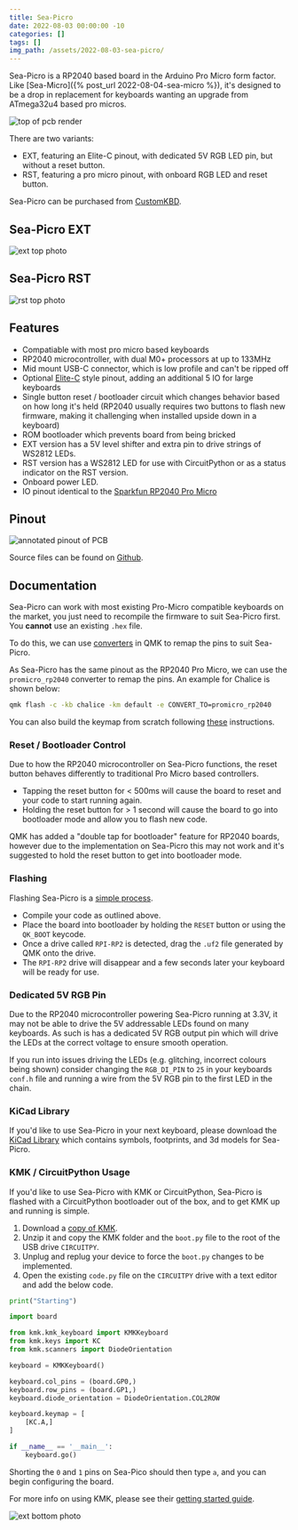```yaml
---
title: Sea-Picro
date: 2022-08-03 00:00:00 -10
categories: []
tags: []
img_path: /assets/2022-08-03-sea-picro/
---
```


Sea-Picro is a RP2040 based board in the Arduino Pro Micro form factor. Like [Sea-Micro]({% post_url 2022-08-04-sea-micro %}), it's designed to be a drop in replacement for keyboards wanting an upgrade from ATmega32u4 based pro micros.

![top of pcb render](sea-picro-pair-front.jpg)

There are two variants:
- EXT, featuring an Elite-C pinout, with dedicated 5V RGB LED pin, but without a reset button.
- RST, featuring a pro micro pinout, with onboard RGB LED and reset button.

Sea-Picro can be purchased from [CustomKBD](https://customkbd.com/).

## Sea-Picro EXT
![ext top photo](ext-top.JPG)

## Sea-Picro RST
![rst top photo](rst-top.JPG)

## Features
- Compatiable with most pro micro based keyboards
- RP2040 microcontroller, with dual M0+ processors at up to 133MHz
- Mid mount USB-C connector, which is low profile and can't be ripped off
- Optional [Elite-C](https://deskthority.net/wiki/Elite-C) style pinout, adding an additional 5 IO for large keyboards
- Single button reset / bootloader circuit which changes behavior based on how long it's held (RP2040 usually requires two buttons to flash new firmware, making it challenging when installed upside down in a keyboard)
- ROM bootloader which prevents board from being bricked
- EXT version has a 5V level shifter and extra pin to drive strings of WS2812 LEDs.
- RST version has a WS2812 LED for use with CircuitPython or as a status indicator on the RST version. 
- Onboard power LED.
- IO pinout identical to the [Sparkfun RP2040 Pro Micro](https://www.sparkfun.com/products/18288)

## Pinout
![annotated pinout of PCB](pinout-top.png)

Source files can be found on [Github](https://github.com/joshajohnson/sea-picro#readme).

## Documentation

Sea-Picro can work with most existing Pro-Micro compatible keyboards on the market, you just need to recompile the firmware to suit Sea-Picro first. You __cannot__ use an existing `.hex` file. 

To do this, we can use [converters](https://docs.qmk.fm/#/feature_converters?id=converters) in QMK to remap the pins to suit Sea-Picro.

As Sea-Picro has the same pinout as the RP2040 Pro Micro, we can use the `promicro_rp2040` converter to remap the pins. An example for Chalice is shown below:

```sh
qmk flash -c -kb chalice -km default -e CONVERT_TO=promicro_rp2040
```

You can also build the keymap from scratch following [these](https://docs.qmk.fm/#/platformdev_rp2040) instructions.


### Reset / Bootloader Control

Due to how the RP2040 microcontroller on Sea-Picro functions, the reset button behaves differently to traditional Pro Micro based controllers.

- Tapping the reset button for < 500ms will cause the board to reset and your code to start running again.
- Holding the reset button for > 1 second will cause the board to go into bootloader mode and allow you to flash new code.

QMK has added a "double tap for bootloader" feature for RP2040 boards, however due to the implementation on Sea-Picro this may not work and it's suggested to hold the reset button to get into bootloader mode.

### Flashing

Flashing Sea-Picro is a [simple process](https://docs.qmk.fm/#/flashing?id=raspberry-pi-rp2040-uf2).

- Compile your code as outlined above.
- Place the board into bootloader by holding the `RESET` button or using the `QK_BOOT` keycode.
- Once a drive called `RPI-RP2` is detected, drag the `.uf2` file generated by QMK onto the drive.
- The `RPI-RP2` drive will disappear and a few seconds later your keyboard will be ready for use. 

### Dedicated 5V RGB Pin

Due to the RP2040 microcontroller powering Sea-Picro running at 3.3V, it may not be able to drive the 5V addressable LEDs found on many keyboards. As such is has a dedicated 5V RGB output pin which will drive the LEDs at the correct voltage to ensure smooth operation.

If you run into issues driving the LEDs (e.g. glitching, incorrect colours being shown) consider changing the `RGB_DI_PIN` to `25`  in your keyboards `conf.h` file and running a wire from the 5V RGB pin to the first LED in the chain.

### KiCad Library

If you'd like to use Sea-Picro in your next keyboard, please download the [KiCad Library](https://github.com/joshajohnson/sea-picro-footprints) which contains symbols, footprints, and 3d models for Sea-Picro.

### KMK / CircuitPython Usage

If you'd like to use Sea-Picro with KMK or CircuitPython, Sea-Picro is flashed with a CircuitPython bootloader out of the box, and to get KMK up and running is simple.

1. Download a [copy of KMK](https://github.com/KMKfw/kmk_firmware/archive/refs/heads/master.zip).
2. Unzip it and copy the KMK folder and the `boot.py` file to the root of the USB drive `CIRCUITPY`.
3. Unplug and replug your device to force the `boot.py` changes to be implemented.
4. Open the existing `code.py` file on the `CIRCUITPY` drive with a text editor and add the below code.

```py
print("Starting")

import board

from kmk.kmk_keyboard import KMKKeyboard
from kmk.keys import KC
from kmk.scanners import DiodeOrientation

keyboard = KMKKeyboard()

keyboard.col_pins = (board.GP0,)
keyboard.row_pins = (board.GP1,)
keyboard.diode_orientation = DiodeOrientation.COL2ROW

keyboard.keymap = [
    [KC.A,]
]

if __name__ == '__main__':
    keyboard.go()
```
Shorting the `0` and `1` pins on Sea-Pico should then type `a`, and you can begin configuring the board.

For more info on using KMK, please see their [getting started guide](http://kmkfw.io/docs/Getting_Started/).

![ext bottom photo](ext-bot.JPG)